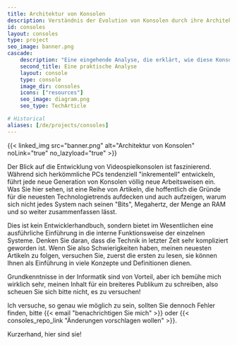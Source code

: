 ```yaml
---
title: Architektur von Konsolen
description: Verständnis der Evolution von Konsolen durch ihre Architektur
id: consoles
layout: consoles
type: project
seo_image: banner.png
cascade:
    description: "Eine eingehende Analyse, die erklärt, wie diese Konsole intern funktioniert"
    second_title: Eine praktische Analyse
    layout: console
    type: console
    image_dir: consoles
    icons: ["resources"]
    seo_image: diagram.png
    seo_type: TechArticle

# Historical
aliases: [/de/projects/consoles]
---
```


{{< linked_img src="banner.png" alt="Architektur von Konsolen" noLink="true" no_lazyload="true" >}}

Der Blick auf die Entwicklung von Videospielkonsolen ist faszinierend. Während sich herkömmliche PCs tendenziell "inkrementell" entwickeln,
führt jede neue Generation von Konsolen völlig neue Arbeitsweisen ein. Was Sie hier sehen, ist eine Reihe von
Artikeln, die hoffentlich die Gründe für die neuesten Technologietrends aufdecken und auch aufzeigen, warum sich nicht
jedes System nach seinen "Bits", Megahertz, der Menge an RAM und so weiter zusammenfassen lässt.

Dies ist kein Entwicklerhandbuch, sondern bietet im Wesentlichen 
eine ausführliche Einführung in die interne Funktionsweise der
einzelnen Systeme. Denken Sie daran, dass die Technik in letzter 
Zeit sehr kompliziert geworden ist. Wenn Sie also Schwierigkeiten
haben, meinen neuesten Artikeln zu folgen, versuchen Sie, zuerst
die ersten zu lesen, sie können Ihnen als Einführung in viele Konzepte
und Definitionen dienen.

Grundkenntnisse in der Informatik sind von Vorteil, aber ich
bemühe mich wirklich sehr, meinen Inhalt für ein breiteres
Publikum zu schreiben, also scheuen Sie sich bitte nicht, es zu versuchen!

Ich versuche, so genau wie möglich zu sein, sollten Sie dennoch Fehler
finden, bitte {{< email "benachrichtigen Sie mich" >}} oder {{< consoles_repo_link "Änderungen vorschlagen wollen" >}}.

Kurzerhand, hier sind sie!

